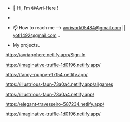 - 👋 Hi, I’m @Avri-Here !
- 
- 📫 How to reach me    -->     avriwork05484@gmail.com || yoti1492@gmail.com ..

- My projects.. 
<!------>

https://avriapphere.netlify.app/Sign-In
<!------>
https://imaginative-truffle-1d0196.netlify.app/
<!------>
https://fancy-puppy-e17f54.netlify.app/
<!------>
https://illustrious-faun-73a0a4.netlify.app/allgames
<!------>
https://illustrious-faun-73a0a4.netlify.app/
<!------>
https://elegant-travesseiro-587234.netlify.app/
<!------>
https://imaginative-truffle-1d0196.netlify.app/
<!------>










